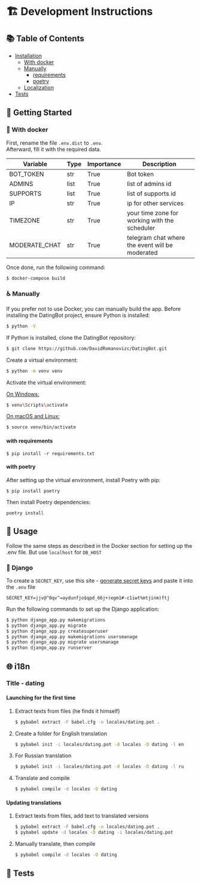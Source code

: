 # :building_construction: Development Instructions

## :books: Table of Contents

- [Installation](#construction_worker-getting-started)
    - [With docker](#construction-with-docker)
    - [Manually](#wheelchair-manually)
        - [requirements](#with-requirements)
        - [poetry](#with-poetry)
  - [Localization](#globe_with_meridians-i18n)
- [Tests](#test_tube-tests)

## :construction_worker: Getting Started

### :construction: With docker

First, rename the file `.env.dist` to `.env`.\
Afterward, fill it with the required data.

| Variable          | Type | Importance | Description                                                                             |
|-------------------|------|------------|-----------------------------------------------------------------------------------------|
| BOT_TOKEN         | str  | True       | Bot token                                                                               |
| ADMINS            | list | True       | list of admins id                                                                       |
| SUPPORTS          | list | True       | list of supports id                                                                     |
| IP                | str  | True       | ip for other services                                                                   |
| TIMEZONE          | str  | True       | your time zone for working with the scheduler                                           |
| MODERATE_CHAT     | str  | True       | telegram chat where the event will be moderated                                         |

Once done, run the following command:

```shell
$ docker-compose build
```

### :wheelchair: Manually

If you prefer not to use Docker, you can manually build the app.
Before installing the DatingBot project, ensure Python is installed:

```sh
$ python -V
```

If Python is installed, clone the DatingBot repository:

```sh
$ git clone https://github.com/DavidRomanovizc/DatingBot.git
```

Create a virtual environment:

```sh
$ python -m venv venv
```

Activate the virtual environment:

<u>On Windows:</u>

```sh
$ venv\Scripts\activate
```

<u>On macOS and Linux:</u>

```sh
$ source venv/bin/activate
```

#### with requirements

```shell
$ pip install -r requirements.txt
```

#### with poetry

After setting up the virtual environment, install Poetry with pip:

```shell
$ pip install poetry
```

Then install Poetry dependencies:

```shell
poetry install
```

## :rocket: Usage

Follow the same steps as described in the Docker section for setting up the .env file. But use `localhost` for `DB_HOST`

### :green_book: Django

To create a `SECRET_KEY`, use this site - [generate secret keys](https://djecrety.ir/)
and paste it into the `.env` file

```dotenv
SECRET_KEY=jjv@^0qv^=aydunfjo$qpd_66j+)egm1#-c1iwt%mtjinm)ftj
```

Run the following commands to set up the Django application:
```sh
$ python django_app.py makemigrations
$ python django_app.py migrate
$ python django_app.py createsuperuser
$ python django_app.py makemigrations usersmanage 
$ python django_app.py migrate usersmanage
$ python django_app.py runserver
```

## :globe_with_meridians: i18n

### Title - dating

#### Launching for the first time

1. Extract texts from files (he finds it himself)
   ```sh
   $ pybabel extract -F babel.cfg -o locales/dating.pot .
   ```
2. Create a folder for English translation
   ```sh
   $ pybabel init -i locales/dating.pot -d locales -D dating -l en
   ```
3. For Russian translation
   ```sh
   $ pybabel init -i locales/dating.pot -d locales -D dating -l ru
   ```
4. Translate and compile
   ```sh
   $ pybabel compile -d locales -D dating
   ```

#### Updating translations

1. Extract texts from files, add text to translated versions
   ```sh
   $ pybabel extract -F babel.cfg -o locales/dating.pot .
   $ pybabel update -d locales -D dating -i locales/dating.pot
   ```
2. Manually translate, then compile
   ```sh
   $ pybabel compile -d locales -D dating
   ```

## :test_tube: Tests